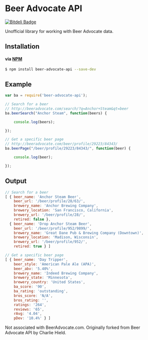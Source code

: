 # Beer Advocate API

[![Bitdeli Badge](https://d2weczhvl823v0.cloudfront.net/stursby/beer-advocate-api/trend.png)](https://bitdeli.com/free "Bitdeli Badge")

Unofficial library for working with Beer Advocate data.

## Installation

#### via [NPM](http://npmjs.org)

```bash
$ npm install beer-advocate-api --save-dev
```

## Example

```javascript
var ba = require('beer-advocate-api');

// Search for a beer
// http://beeradvocate.com/search/?q=Anchor+Steam&qt=beer
ba.beerSearch("Anchor Steam", function(beers) {

    console.log(beers);

});

// Get a specific beer page
// http://beeradvocate.com/beer/profile/29223/84343/
ba.beerPage("/beer/profile/29223/84343/", function(beer) {

    console.log(beer);

});
```
## Output

```javascript
// Search for a beer
[ { beer_name: 'Anchor Steam Beer',
    beer_url: '/beer/profile/28/63/',
    brewery_name: 'Anchor Brewing Company',
    brewery_location: 'San Francisco, California',
    brewery_url: '/beer/profile/28/',
    retired: false },
  { beer_name: 'Drop Anchor Steam Beer',
    beer_url: '/beer/profile/952/9899/',
    brewery_name: 'Great Dane Pub & Brewing Company (Downtown)',
    brewery_location: 'Madison, Wisconsin',
    brewery_url: '/beer/profile/952/',
    retired: true } ]

// Get a specific beer page
[ { beer_name: 'Day Tripper',
    beer_style: 'American Pale Ale (APA)',
    beer_abv: '5.40%',
    brewery_name: 'Indeed Brewing Company',
    brewery_state: 'Minnesota',
    brewery_country: 'United States',
    ba_score: '90',
    ba_rating: 'outstanding',
    bros_score: 'N/A',
    bros_rating: '',
    ratings: '264',
    reviews: '65',
    rAvg: '4.04',
    pDev: '10.4%' } ]
```

Not associated with BeerAdvocate.com. Originally forked from Beer Advocate API by Charlie Hield.
